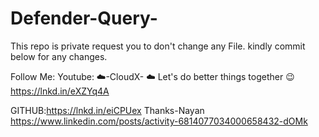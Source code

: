 # Defender-Query-

This repo is private request you to don't change any File. kindly commit below for any changes. 

Follow Me:
Youtube: ☁️-CloudX- ☁️ Let's do better things together 😉
https://lnkd.in/eXZYq4A

GITHUB:https://lnkd.in/eiCPUex
Thanks-Nayan
https://www.linkedin.com/posts/activity-6814077034000658432-dOMk
